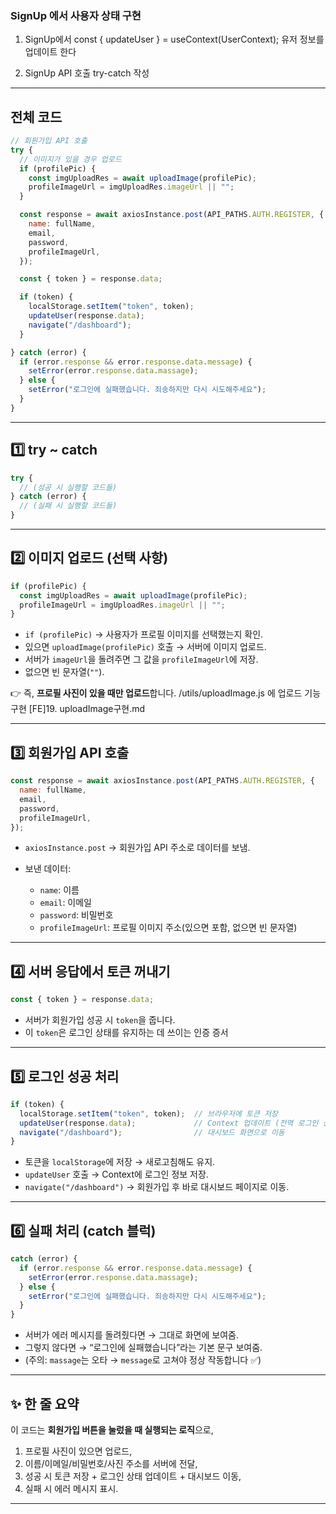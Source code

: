 ### SignUp 에서 사용자 상태 구현

1. SignUp에서 
  const { updateUser } = useContext(UserContext);
  유저 정보를 업데이트 한다

2. SignUp API 호출 try-catch 작성

---

## 전체 코드

```javascript
// 회원가입 API 호출
try {
  // 이미지가 있을 경우 업로드
  if (profilePic) {
    const imgUploadRes = await uploadImage(profilePic);
    profileImageUrl = imgUploadRes.imageUrl || "";
  }

  const response = await axiosInstance.post(API_PATHS.AUTH.REGISTER, {
    name: fullName,
    email,
    password,
    profileImageUrl,
  });

  const { token } = response.data;

  if (token) {
    localStorage.setItem("token", token);
    updateUser(response.data);
    navigate("/dashboard");
  }

} catch (error) {
  if (error.response && error.response.data.message) {
    setError(error.response.data.massage);
  } else {
    setError("로그인에 실패했습니다. 죄송하지만 다시 시도해주세요");
  }
}
```

---

## 1️⃣ try \~ catch

```javascript
try {
  // (성공 시 실행할 코드들)
} catch (error) {
  // (실패 시 실행할 코드들)
}
```

---

## 2️⃣ 이미지 업로드 (선택 사항)

```javascript
if (profilePic) {
  const imgUploadRes = await uploadImage(profilePic);
  profileImageUrl = imgUploadRes.imageUrl || "";
}
```

* `if (profilePic)` → 사용자가 프로필 이미지를 선택했는지 확인.
* 있으면 `uploadImage(profilePic)` 호출 → 서버에 이미지 업로드.
* 서버가 `imageUrl`을 돌려주면 그 값을 `profileImageUrl`에 저장.
* 없으면 빈 문자열(`""`).

👉 즉, **프로필 사진이 있을 때만 업로드**합니다.
    /utils/uploadImage.js 에 업로드 기능 구현 [FE]19. uploadImage구현.md

---

## 3️⃣ 회원가입 API 호출

```javascript
const response = await axiosInstance.post(API_PATHS.AUTH.REGISTER, {
  name: fullName,
  email,
  password,
  profileImageUrl,
});
```

* `axiosInstance.post` → 회원가입 API 주소로 데이터를 보냄.
* 보낸 데이터:

  * `name`: 이름
  * `email`: 이메일
  * `password`: 비밀번호
  * `profileImageUrl`: 프로필 이미지 주소(있으면 포함, 없으면 빈 문자열)

---

## 4️⃣ 서버 응답에서 토큰 꺼내기

```javascript
const { token } = response.data;
```

* 서버가 회원가입 성공 시 `token`을 줍니다.
* 이 `token`은 로그인 상태를 유지하는 데 쓰이는 인증 증서

---

## 5️⃣ 로그인 성공 처리

```javascript
if (token) {
  localStorage.setItem("token", token);  // 브라우저에 토큰 저장
  updateUser(response.data);             // Context 업데이트 (전역 로그인 상태 반영)
  navigate("/dashboard");                // 대시보드 화면으로 이동
}
```

* 토큰을 `localStorage`에 저장 → 새로고침해도 유지.
* `updateUser` 호출 → Context에 로그인 정보 저장.
* `navigate("/dashboard")` → 회원가입 후 바로 대시보드 페이지로 이동.

---

## 6️⃣ 실패 처리 (catch 블럭)

```javascript
catch (error) {
  if (error.response && error.response.data.message) {
    setError(error.response.data.massage);
  } else {
    setError("로그인에 실패했습니다. 죄송하지만 다시 시도해주세요");
  }
}
```

* 서버가 에러 메시지를 돌려줬다면 → 그대로 화면에 보여줌.
* 그렇지 않다면 → “로그인에 실패했습니다”라는 기본 문구 보여줌.
* (주의: `massage`는 오타 → `message`로 고쳐야 정상 작동합니다 ✅)

---

## ✨ 한 줄 요약

이 코드는 **회원가입 버튼을 눌렀을 때 실행되는 로직**으로,

1. 프로필 사진이 있으면 업로드,
2. 이름/이메일/비밀번호/사진 주소를 서버에 전달,
3. 성공 시 토큰 저장 + 로그인 상태 업데이트 + 대시보드 이동,
4. 실패 시 에러 메시지 표시.

---


